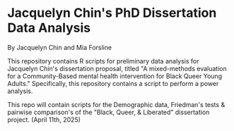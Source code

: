 # Jacquelyn Chin's PhD Dissertation Data Analysis 

By Jacquelyn Chin and Mia Forsline

This repository contains R scripts for preliminary data analysis for Jacquelyn Chin's dissertation proposal, titled "A mixed-methods evaluation for a Community-Based mental health intervention for Black Queer Young Adults." Specifically, this repository contains a script to perform a power analysis. 

This repo will contain scripts for the Demographic data, Friedman's tests & pairwise comparison's of the "Black, Queer, & Liberated" dissertation project. (April 11th, 2025)
